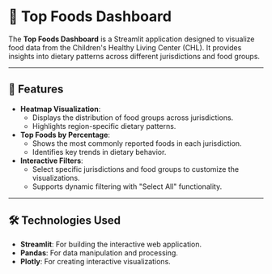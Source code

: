 # 🌟 Top Foods Dashboard

The **Top Foods Dashboard** is a Streamlit application designed to visualize food data from the Children's Healthy Living Center (CHL). It provides insights into dietary patterns across different jurisdictions and food groups.

---

## 🚀 Features

- **Heatmap Visualization**:
  - Displays the distribution of food groups across jurisdictions.
  - Highlights region-specific dietary patterns.
- **Top Foods by Percentage**:
  - Shows the most commonly reported foods in each jurisdiction.
  - Identifies key trends in dietary behavior.
- **Interactive Filters**:
  - Select specific jurisdictions and food groups to customize the visualizations.
  - Supports dynamic filtering with "Select All" functionality.

---

## 🛠️ Technologies Used

- **Streamlit**: For building the interactive web application.
- **Pandas**: For data manipulation and processing.
- **Plotly**: For creating interactive visualizations.

